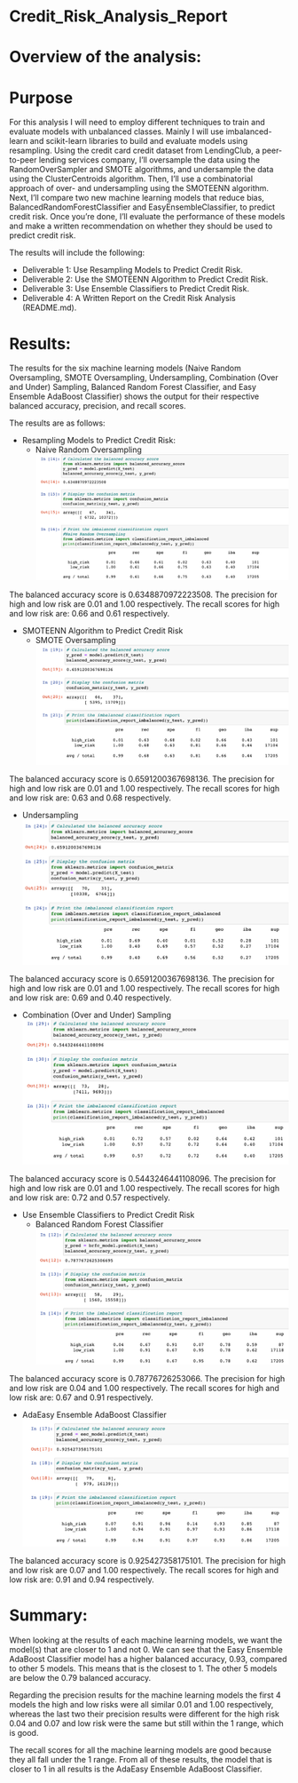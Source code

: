 # Credit_Risk_Analysis_Report

# Overview of the analysis: 

 # Purpose

For this analysis I will need to employ different techniques to train and evaluate models with unbalanced classes. Mainly I will use imbalanced-learn and scikit-learn libraries to build and evaluate models using resampling. 
Using the credit card credit dataset from LendingClub, a peer-to-peer lending services company, I’ll oversample the data using the RandomOverSampler and SMOTE algorithms, and undersample the data using the ClusterCentroids algorithm. Then, I’ll use a combinatorial approach of over- and undersampling using the SMOTEENN algorithm. Next, I’ll compare two new machine learning models that reduce bias, BalancedRandomForestClassifier and EasyEnsembleClassifier, to predict credit risk. Once you’re done, I’ll evaluate the performance of these models and make a written recommendation on whether they should be used to predict credit risk.

The results will include the following: 
* Deliverable 1: Use Resampling Models to Predict Credit Risk.
* Deliverable 2: Use the SMOTEENN Algorithm to Predict Credit Risk.
* Deliverable 3: Use Ensemble Classifiers to Predict Credit Risk.
* Deliverable 4: A Written Report on the Credit Risk Analysis (README.md).

# Results: 

The results for the six machine learning models (Naive Random Oversampling, SMOTE Oversampling, Undersampling, Combination (Over and Under) Sampling, Balanced Random Forest Classifier, and Easy Ensemble AdaBoost Classifier) shows the output for their respective balanced accuracy, precision, and recall scores.

The results are as follows:

* Resampling Models to Predict Credit Risk:
  - Naive Random Oversampling
!['Naive%20Random%20Oversampling](https://github.com/cbrito3/Credit_Risk_Analysis/blob/main/Naive%20Random%20Oversampling.png)

 The balanced accuracy score is 0.6348870972223508. 
 The precision for high and low risk are 0.01 and 1.00 respectively. 
 The recall scores for high and low risk are: 0.66 and 0.61 respectively. 
 

* SMOTEENN Algorithm to Predict Credit Risk
  - SMOTE Oversampling
!['SMOTE%20Oversampling](https://github.com/cbrito3/Credit_Risk_Analysis/blob/main/SMOTE%20Oversampling.png)

The balanced accuracy score is 0.6591200367698136. 
The precision for high and low risk are 0.01 and 1.00 respectively. 
The recall scores for high and low risk are: 0.63 and 0.68 respectively. 
 
* Undersampling
!['Undersampling](https://github.com/cbrito3/Credit_Risk_Analysis/blob/main/Undersampling.png)

The balanced accuracy score is 0.6591200367698136. 
The precision for high and low risk are 0.01 and 1.00 respectively. 
The recall scores for high and low risk are: 0.69 and 0.40 respectively. 

* Combination (Over and Under) Sampling
!['Combination%20(Over%20and%20Under)%20Sampling](https://github.com/cbrito3/Credit_Risk_Analysis/blob/main/Combination%20(Over%20and%20Under)%20Sampling.png)

The balanced accuracy score is 0.5443246441108096. 
The precision for high and low risk are 0.01 and 1.00 respectively. 
The recall scores for high and low risk are: 0.72 and 0.57 respectively. 

* Use Ensemble Classifiers to Predict Credit Risk
  - Balanced Random Forest Classifier
!['Balanced%20Random%20Forest%20Classifier](https://github.com/cbrito3/Credit_Risk_Analysis/blob/main/Balanced%20Random%20Forest%20Classifier.png)

The balanced accuracy score is 0.78776726253066. 
The precision for high and low risk are 0.04 and 1.00 respectively. 
The recall scores for high and low risk are: 0.67 and 0.91 respectively. 


  - AdaEasy Ensemble AdaBoost Classifier
!['Easy%20Ensemble%20AdaBoost%20Classifier](https://github.com/cbrito3/Credit_Risk_Analysis/blob/main/Easy%20Ensemble%20AdaBoost%20Classifier.png)

The balanced accuracy score is 0.925427358175101. 
The precision for high and low risk are 0.07 and 1.00 respectively. 
The recall scores for high and low risk are: 0.91 and 0.94 respectively. 

# Summary: 
When looking at the results of each machine learning models, we want the model(s) that are closer to 1 and not 0. We can see that the Easy Ensemble AdaBoost Classifier model has a higher balanced accuracy, 0.93, compared to other 5 models. This means that is the closest to 1. The other 5 models are below the 0.79 balanced accuracy. 

Regarding the precision results for the machine learning models the first 4 models the high and low risks were all similar 0.01 and 1.00 respectively, whereas the last two their precision results were different for the high risk 0.04 and 0.07 and low risk were the same but still within the 1 range, which is good. 

The recall scores for all the machine learning models are good because they all fall under the 1 range. From all of these results, the model that is closer to 1 in all results is the AdaEasy Ensemble AdaBoost Classifier.

